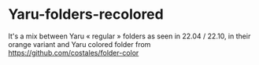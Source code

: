 # Yaru-folders-recolored

It's a mix between Yaru « regular » folders as seen in 22.04 / 22.10, in their orange variant
and Yaru colored folder from https://github.com/costales/folder-color

